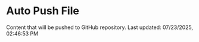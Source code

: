# Auto Push File

Content that will be pushed to GitHub repository.
Last updated: 07/23/2025, 02:46:53 PM